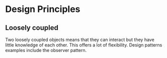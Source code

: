 # Design Principles

## Loosely coupled
Two loosely coupled objects means that they can interact but they have little knowledge of each other. This offers a lot of flexibility. Design patterns examples include the observer pattern.